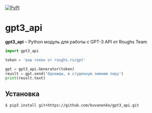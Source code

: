 [![PyPI](https://img.shields.io/pypi/v/gpt3-api.svg)](https://pypi.org/project/gpt3-api/)

# gpt3_api
**gpt3_api** – Python модуль для работы с GPT-3 API от Roughs Team

```python
import gpt3_api

token = 'ваш токен от roughs.ru/gpt'

gpt = gpt3_api.Generator(token)
reuslt = gpt.send('Однажды, в студенную зимнюю пору')
print(reuslt.text)
```

Установка
------------
    $ pip3 install git+https://github.com/buvanenko/gpt3_api.git
